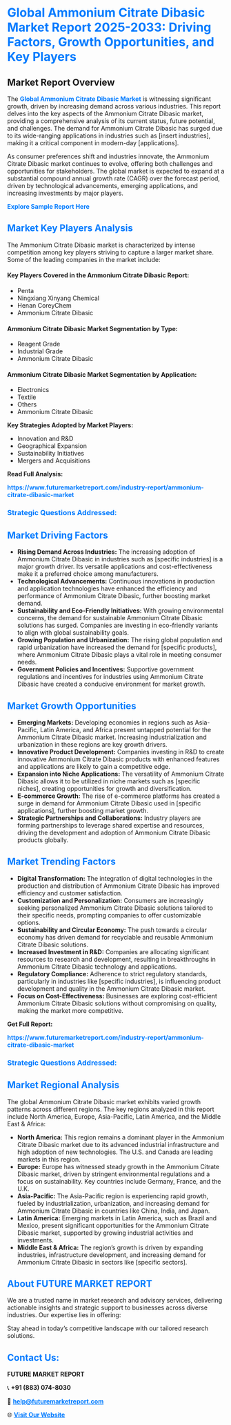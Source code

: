 <h1 style="color: #007BFF;">Global Ammonium Citrate Dibasic Market Report 2025-2033: Driving Factors, Growth Opportunities, and Key Players</h1>

<section id="overview">
<h2>Market Report Overview</h2>
<p>The <a href="https://www.futuremarketreport.com/industry-report/ammonium-citrate-dibasic-market" style="color: #007BFF; text-decoration: none;"><strong>Global Ammonium Citrate Dibasic Market</strong></a> is witnessing significant growth, driven by increasing demand across various industries. This report delves into the key aspects of the Ammonium Citrate Dibasic market, providing a comprehensive analysis of its current status, future potential, and challenges. The demand for Ammonium Citrate Dibasic has surged due to its wide-ranging applications in industries such as [insert industries], making it a critical component in modern-day [applications].</p>
<p>As consumer preferences shift and industries innovate, the Ammonium Citrate Dibasic market continues to evolve, offering both challenges and opportunities for stakeholders. The global market is expected to expand at a substantial compound annual growth rate (CAGR) over the forecast period, driven by technological advancements, emerging applications, and increasing investments by major players.</p>
</section>

<section id="overview">
<p><a href="https://www.futuremarketreport.com/request-sample/reportId=107090" style="color: #007BFF; text-decoration: none;"><strong>Explore Sample Report Here</strong></a></p>
</section>

<section id="key-players">
<h2 style="color: #007BFF;">Market Key Players Analysis</h2>
<p>The Ammonium Citrate Dibasic market is characterized by intense competition among key players striving to capture a larger market share. Some of the leading companies in the market include:</p>
<h4>Key Players Covered in the Ammonium Citrate Dibasic Report:</h4>
<ul><li>Penta</li><li>Ningxiang Xinyang Chemical</li><li>Henan CoreyChem</li><li>Ammonium Citrate Dibasic</li></ul>
<h4>Ammonium Citrate Dibasic Market Segmentation by Type:</h4>
<ul><li>Reagent Grade</li><li>Industrial Grade</li><li>Ammonium Citrate Dibasic</li></ul>

<h4>Ammonium Citrate Dibasic Market Segmentation by Application:</h4>
<ul><li>Electronics</li><li>Textile</li><li>Others</li><li>Ammonium Citrate Dibasic</li></ul>
<p><strong>Key Strategies Adopted by Market Players:</strong></p>
<ul>
<li>Innovation and R&D</li>
<li>Geographical Expansion</li>
<li>Sustainability Initiatives</li>
<li>Mergers and Acquisitions</li>
</ul>
</section>

<section>
<p><strong>Read Full Analysis: </strong></p><a href="https://www.futuremarketreport.com/industry-report/ammonium-citrate-dibasic-market" style="color: #007BFF; text-decoration: none;"><strong>https://www.futuremarketreport.com/industry-report/ammonium-citrate-dibasic-market</strong></a>
<h3 style="color: #007BFF;">Strategic Questions Addressed:</h3>
</section>

<section id="driving-factors">
<h2 style="color: #007BFF;">Market Driving Factors</h2>
<ul>
<li><strong>Rising Demand Across Industries:</strong> The increasing adoption of Ammonium Citrate Dibasic in industries such as [specific industries] is a major growth driver. Its versatile applications and cost-effectiveness make it a preferred choice among manufacturers.</li>
<li><strong>Technological Advancements:</strong> Continuous innovations in production and application technologies have enhanced the efficiency and performance of Ammonium Citrate Dibasic, further boosting market demand.</li>
<li><strong>Sustainability and Eco-Friendly Initiatives:</strong> With growing environmental concerns, the demand for sustainable Ammonium Citrate Dibasic solutions has surged. Companies are investing in eco-friendly variants to align with global sustainability goals.</li>
<li><strong>Growing Population and Urbanization:</strong> The rising global population and rapid urbanization have increased the demand for [specific products], where Ammonium Citrate Dibasic plays a vital role in meeting consumer needs.</li>
<li><strong>Government Policies and Incentives:</strong> Supportive government regulations and incentives for industries using Ammonium Citrate Dibasic have created a conducive environment for market growth.</li>
</ul>
</section>

<section id="growth-opportunities">
<h2 style="color: #007BFF;">Market Growth Opportunities</h2>
<ul>
<li><strong>Emerging Markets:</strong> Developing economies in regions such as Asia-Pacific, Latin America, and Africa present untapped potential for the Ammonium Citrate Dibasic market. Increasing industrialization and urbanization in these regions are key growth drivers.</li>
<li><strong>Innovative Product Development:</strong> Companies investing in R&D to create innovative Ammonium Citrate Dibasic products with enhanced features and applications are likely to gain a competitive edge.</li>
<li><strong>Expansion into Niche Applications:</strong> The versatility of Ammonium Citrate Dibasic allows it to be utilized in niche markets such as [specific niches], creating opportunities for growth and diversification.</li>
<li><strong>E-commerce Growth:</strong> The rise of e-commerce platforms has created a surge in demand for Ammonium Citrate Dibasic used in [specific applications], further boosting market growth.</li>
<li><strong>Strategic Partnerships and Collaborations:</strong> Industry players are forming partnerships to leverage shared expertise and resources, driving the development and adoption of Ammonium Citrate Dibasic products globally.</li>
</ul>
</section>

<section id="trending-factors">
<h2 style="color: #007BFF;">Market Trending Factors</h2>
<ul>
<li><strong>Digital Transformation:</strong> The integration of digital technologies in the production and distribution of Ammonium Citrate Dibasic has improved efficiency and customer satisfaction.</li>
<li><strong>Customization and Personalization:</strong> Consumers are increasingly seeking personalized Ammonium Citrate Dibasic solutions tailored to their specific needs, prompting companies to offer customizable options.</li>
<li><strong>Sustainability and Circular Economy:</strong> The push towards a circular economy has driven demand for recyclable and reusable Ammonium Citrate Dibasic solutions.</li>
<li><strong>Increased Investment in R&D:</strong> Companies are allocating significant resources to research and development, resulting in breakthroughs in Ammonium Citrate Dibasic technology and applications.</li>
<li><strong>Regulatory Compliance:</strong> Adherence to strict regulatory standards, particularly in industries like [specific industries], is influencing product development and quality in the Ammonium Citrate Dibasic market.</li>
<li><strong>Focus on Cost-Effectiveness:</strong> Businesses are exploring cost-efficient Ammonium Citrate Dibasic solutions without compromising on quality, making the market more competitive.</li>
</ul>
</section>

<section>
<p><strong>Get Full Report: </strong></p><a href="https://www.futuremarketreport.com/industry-report/ammonium-citrate-dibasic-market" style="color: #007BFF; text-decoration: none;"><strong>https://www.futuremarketreport.com/industry-report/ammonium-citrate-dibasic-market</strong></a>
<h3 style="color: #007BFF;">Strategic Questions Addressed:</h3>
</section>


<section id="regional-analysis">
<h2 style="color: #007BFF;">Market Regional Analysis</h2>
<p>The global Ammonium Citrate Dibasic market exhibits varied growth patterns across different regions. The key regions analyzed in this report include North America, Europe, Asia-Pacific, Latin America, and the Middle East & Africa:</p>
<ul>
<li><strong>North America:</strong> This region remains a dominant player in the Ammonium Citrate Dibasic market due to its advanced industrial infrastructure and high adoption of new technologies. The U.S. and Canada are leading markets in this region.</li>
<li><strong>Europe:</strong> Europe has witnessed steady growth in the Ammonium Citrate Dibasic market, driven by stringent environmental regulations and a focus on sustainability. Key countries include Germany, France, and the U.K.</li>
<li><strong>Asia-Pacific:</strong> The Asia-Pacific region is experiencing rapid growth, fueled by industrialization, urbanization, and increasing demand for Ammonium Citrate Dibasic in countries like China, India, and Japan.</li>
<li><strong>Latin America:</strong> Emerging markets in Latin America, such as Brazil and Mexico, present significant opportunities for the Ammonium Citrate Dibasic market, supported by growing industrial activities and investments.</li>
<li><strong>Middle East & Africa:</strong> The region’s growth is driven by expanding industries, infrastructure development, and increasing demand for Ammonium Citrate Dibasic in sectors like [specific sectors].</li>
</ul>
</section>

<footer>
<h2 style="color: #007BFF;">About FUTURE MARKET REPORT</h2>
<p>We are a trusted name in market research and advisory services, delivering actionable insights and strategic support to businesses across diverse industries. Our expertise lies in offering:</p>

<p>Stay ahead in today’s competitive landscape with our tailored research solutions.</p>

<h2 style="color: #007BFF;">Contact Us:</h2>
<p><strong>FUTURE MARKET REPORT</strong></p>
<p>📞 <strong>+91 (883) 074-8030</strong></p>
<p>📧 <strong><a href="mailto:help@futuremarketreport.com" style="color: #007BFF;">help@futuremarketreport.com</a></strong></p>
<p>🌐 <strong><a href="https://www.futuremarketreport.com/" style="color: #007BFF;">Visit Our Website</a></strong></p>
</footer>